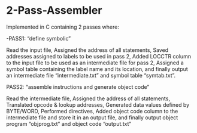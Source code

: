 # 2-Pass-Assembler

Implemented in C containing 2 passes where:

-PASS1: “define symbolic”

Read the input file, Assigned the address of all statements, Saved addresses assigned to labels to be used in pass 2, Added LOCCTR column to the input file to be used as an intermediate file for pass 2, Assigned a symbol table containing the label name and its location, and finally output an intermediate file “intermediate.txt” and symbol table “symtab.txt”.

PASS2: “assemble instructions and generate object code”

Read the intermediate file, Assigned the address of all statements, Translated opcode & lookup addresses, Generated data values defined by BYTE/WORD, Performed directives, Added object code column to the intermediate file and store it in an output file, and finally output object program “objprog.txt” and object code “output.txt”
